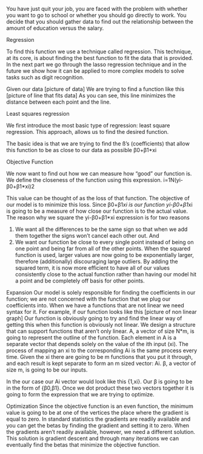 You have just quit your job, you are faced with the problem with whether you want to go to school or whether you should go directly to work. You decide that you should gather data to find out the relationship between the amount of education versus the salary.

Regression

To find this function we use a technique called regression. This technique, at its core, is about finding the best function to fit the data that is provided. In the next part we go through the lasso regression technique and in the future we show how it can be applied to more complex models to solve tasks such as digit recognition.


Given our data
[picture of data]
We are trying to find a function like this
[picture of line that fits data]
As you can see, this line minimizes the distance between each point and the line.

Least squares regression

We first introduce the most basic type of regression: least square regression. This approach, allows us to find the desired function.

The basic idea is that we are trying to find the ß’s (coefficients) that allow this function to be as close to our data as possible
β0+β1*xi


Objective Function

We now want to find out  how we can measure how “good” our function is. We define the closeness of the function using this expression.
i=1N(yi-β0+β1*xi)2

This value can be thought of as the loss of that function. The objective of our model is to minimize this loss. Since β0+β1*xi is our function yi-β0+β1*xi is going to be a measure of how close our function is to the actual value. 
The reason why we square the  yi-β0+β1*xi expression is for two reasons 
1. We want all the differences to be the same sign so that when we add them together the signs won’t cancel each other out. 
And  
2. We want our function be close to every single point instead of being on one point and being far from all of the other points. When the squared function is used, larger values are now going to be exponentially larger, therefore (additionally) discouraging large outliers. By adding the squared term, it is now more efficient to have all of our values consistently close to the actual function rather than having our model hit a point and be completely off basis for other points.

Expansion
Our model is solely responsible for finding the coefficients in our function; we are not concerned with the function that we plug our coefficients into. When we have a functions that are not linear we need syntax for it.
For example, if our function looks like this
[picture of non linear graph]
Our function is obviously going to try and find the linear way of getting this when this function is obviously not linear.
We design a structure that can support functions that aren’t only linear.
A, a vector of size N*m, is going to represent the outline of the function. Each element in A is a separate vector that depends solely on the value of the ith input (xi). The process of mapping an xi to the corresponding Ai is the same process every time. Given the xi there are going to be m functions that you put it through, and each result is kept separate to form an m sized vector: Ai.
β, a vector of size m, is going to be our inputs.

In the our case our Ai vector would look like this {1,xi}. Our β is going to be in the form of {β0,β1}. Once we dot product these two vectors together it is going to form the expression that we are trying to optimize.


 
Optimization
Since the objective function is an even function, the minimum value is going to be at one of the vertices the place where the gradient is equal to zero. In standard statistics the gradients are readily available and you can get the betas by finding the gradient and setting it to zero. 
When the gradients aren’t readily available, however, we need a different solution. This solution is gradient descent and through many iterations we can eventually find the betas that minimize the objective function.
